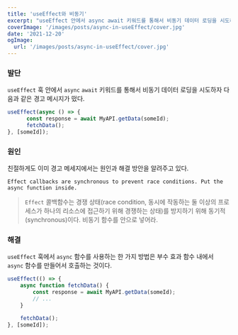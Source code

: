 ```yaml
---
title: 'useEffect와 비동기'
excerpt: "useEffect 안에서 async await 키워드를 통해서 비동기 데이터 로딩을 시도하자 경고 메시지가 떴다."
coverImage: '/images/posts/async-in-useEffect/cover.jpg'
date: '2021-12-20'
ogImage:
  url: '/images/posts/async-in-useEffect/cover.jpg'
---
```


### 발단

`useEffect` 훅 안에서 `async` `await` 키워드를 통해서 비동기 데이터 로딩을 시도하자 다음과 같은 경고 메시지가 떴다.

```jsx
useEffect(async () => {
      const response = await MyAPI.getData(someId);
      fetchData();
}, [someId]);
```


### 원인

친절하게도 이미 경고 메세지에서는 원인과 해결 방안을 알려주고 있다. 

`Effect callbacks are synchronous to prevent race conditions. Put the async function inside.`

> `Effect` 콜백함수는 경쟁 상태(race condition, 동시에 작동하는 둘 이상의 프로세스가 하나의 리소스에 접근하기 위해 경쟁하는 상태)를 방지하기 위해 동기적(synchronous)이다. 비동기 함수를 안으로 넣어라.

### 해결

`useEffect` 훅에서 `async` 함수를 사용하는 한 가지 방법은 부수 효과 함수 내에서 `async` 함수를 만들어서 호출하는 것이다.

```jsx
useEffect(() => {
    async function fetchData() {
        const response = await MyAPI.getData(someId);
        // ...
    }

    fetchData();
}, [someId]); 
```

